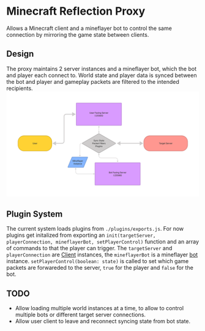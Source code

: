 # Minecraft Reflection Proxy
Allows a Minecraft client and a mineflayer bot to control the same connection by mirroring the game state between clients.

## Design
The proxy maintains 2 server instances and a mineflayer bot, which the bot and player each connect to. World state and player data is synced between the bot and player and gameplay packets are filtered to the intended recipients.
![](./chart.png)

## Plugin System
The current system loads plugins from ``./plugins/exports.js``.
For now plugins get initalized from exporting an ``init(targetServer, playerConnection, mineflayerBot, setPlayerControl)`` function and an array of commands to that the player can trigger.
The ``targetServer`` and ``playerConnection`` are [Client](https://node-minecraft-protocol.prismarine.js.org/#/API?id=mccreateclientoptions) instances, the ``mineflayerBot`` is a mineflayer [bot](https://mineflayer.prismarine.js.org/#/api?id=bot) instance.
``setPlayerControl(boolean: state)`` is called to set which game packets are forwareded to the server, ``true`` for the player and ``false`` for the bot.

## TODO
* Allow loading multiple world instances at a time, to allow to control multiple bots or different target server connections.
* Allow user client to leave and reconnect syncing state from bot state.

